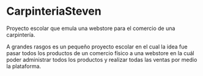 # CarpinteriaSteven
Proyecto escolar que emula una webstore para el comercio de una carpintería.

A grandes rasgos es un pequeño proyecto escolar en el cual la idea fue pasar todos los productos de un comercio físico a una webstore en la cuál poder
administrar todos los productos y realizar todas las ventas por medio la plataforma.
